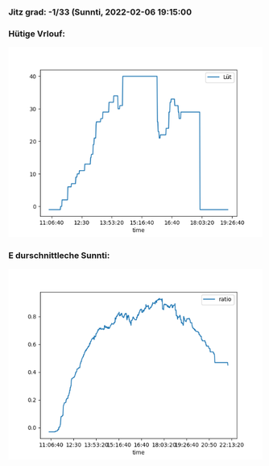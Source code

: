 ### Jitz grad: -1/33 (Sunnti, 2022-02-06 19:15:00

### Hütige Vrlouf:
![Graph](Today.png)

### E durschnittleche Sunnti:
![Graph](Sunnti.png)
